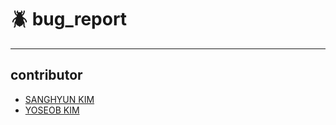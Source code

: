 # :beetle: bug_report
---

contributor
---
- [SANGHYUN KIM](https://github.com/haan823)
- [YOSEOB KIM](https://github.com/pseudowasabi)
